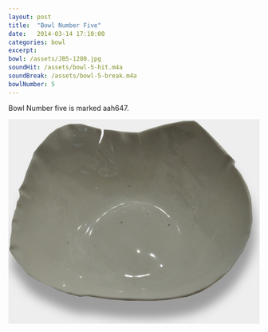 ```yaml
---
layout: post
title:  "Bowl Number Five"
date:   2014-03-14 17:10:00
categories: bowl
excerpt: 
bowl: /assets/JB5-1280.jpg
soundHit: /assets/bowl-5-hit.m4a
soundBreak: /assets/bowl-5-break.m4a
bowlNumber: 5
---
```



Bowl Number five is marked aah647. 

<img src="/assets/JB5-1280.jpg" class="bowl-large"/>




